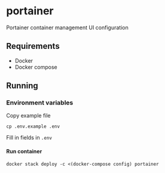 # portainer

Portainer container management UI configuration

## Requirements

- Docker
- Docker compose

## Running

### Environment variables

Copy example file

```
cp .env.example .env
```

Fill in fields in `.env`

#### Run container

```
docker stack deploy -c <(docker-compose config) portainer
```
